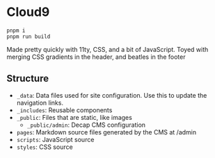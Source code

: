 # Cloud9

```
pnpm i
pnpm run build
```

Made pretty quickly with 11ty, CSS, and a bit of JavaScript. Toyed with merging CSS gradients in the header, and beatles in the footer

## Structure

- `_data`: Data files used for site configuration. Use this to update the navigation links.
- `_includes`: Reusable components
- `_public`: Files that are static, like images
  - `_public/admin`: Decap CMS configuration
- `pages`: Markdown source files generated by the CMS at /admin
- `scripts`: JavaScript source
- `styles`: CSS source
